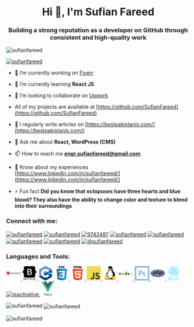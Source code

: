 <h1 align="center">Hi 👋, I'm Sufian Fareed</h1>
<h3 align="center">Building a strong reputation as a developer on GitHub through consistent and high-quality work</h3>

<p align="left"> <img src="https://komarev.com/ghpvc/?username=sufianfareed&label=Profile%20views&color=0e75b6&style=flat" alt="sufianfareed" /> </p>

<p align="left"> <a href="https://twitter.com/sufianfareed" target="blank"><img src="https://img.shields.io/twitter/follow/sufianfareed?logo=twitter&style=for-the-badge" alt="sufianfareed" /></a> </p>

- 🔭 I’m currently working on [Fiverr](https://www.fiverr.com/sufianfareed)

- 🌱 I’m currently learning **React JS**

- 👯 I’m looking to collaborate on [Upwork](https://www.upwork.com/freelancers/~01746313beec6ada79)

- All of my projects are available at [https://github.com/SufianFareed](https://github.com/SufianFareed)

- 📝 I regularly write articles on [https://bestpakistanis.com/](https://bestpakistanis.com/)

- 💬 Ask me about **React, WordPress (CMS)**

- 📫 How to reach me **engr.sufianfareed@gmail.com**

- 📄 Know about my experiences [https://www.linkedin.com/in/sufianfareed/](https://www.linkedin.com/in/sufianfareed/)

- ⚡ Fun fact **Did you know that octopuses have three hearts and blue blood? They also have the ability to change color and texture to blend into their surroundings**

<h3 align="left">Connect with me:</h3>
<p align="left">
<a href="https://twitter.com/sufianfareed" target="blank"><img align="center" src="https://raw.githubusercontent.com/rahuldkjain/github-profile-readme-generator/master/src/images/icons/Social/twitter.svg" alt="sufianfareed" height="30" width="40" /></a>
<a href="https://linkedin.com/in/sufianfareed" target="blank"><img align="center" src="https://raw.githubusercontent.com/rahuldkjain/github-profile-readme-generator/master/src/images/icons/Social/linked-in-alt.svg" alt="sufianfareed" height="30" width="40" /></a>
<a href="https://stackoverflow.com/users/9742497" target="blank"><img align="center" src="https://raw.githubusercontent.com/rahuldkjain/github-profile-readme-generator/master/src/images/icons/Social/stack-overflow.svg" alt="9742497" height="30" width="40" /></a>
<a href="https://fb.com/sufianfareed" target="blank"><img align="center" src="https://raw.githubusercontent.com/rahuldkjain/github-profile-readme-generator/master/src/images/icons/Social/facebook.svg" alt="sufianfareed" height="30" width="40" /></a>
<a href="https://instagram.com/sufianfareed" target="blank"><img align="center" src="https://raw.githubusercontent.com/rahuldkjain/github-profile-readme-generator/master/src/images/icons/Social/instagram.svg" alt="sufianfareed" height="30" width="40" /></a>
<a href="https://dribbble.com/sufianfareed" target="blank"><img align="center" src="https://raw.githubusercontent.com/rahuldkjain/github-profile-readme-generator/master/src/images/icons/Social/dribbble.svg" alt="sufianfareed" height="30" width="40" /></a>
<a href="https://www.behance.net/sufianfareed" target="blank"><img align="center" src="https://raw.githubusercontent.com/rahuldkjain/github-profile-readme-generator/master/src/images/icons/Social/behance.svg" alt="sufianfareed" height="30" width="40" /></a>
<a href="https://medium.com/@sufianfareed" target="blank"><img align="center" src="https://raw.githubusercontent.com/rahuldkjain/github-profile-readme-generator/master/src/images/icons/Social/medium.svg" alt="@sufianfareed" height="30" width="40" /></a>
</p>

<h3 align="left">Languages and Tools:</h3>
<p align="left"> <a href="https://angular.io" target="_blank" rel="noreferrer"> <img src="https://raw.githubusercontent.com/devicons/devicon/master/icons/angularjs/angularjs-original-wordmark.svg" alt="angularjs" width="40" height="40"/> </a> <a href="https://getbootstrap.com" target="_blank" rel="noreferrer"> <img src="https://raw.githubusercontent.com/devicons/devicon/master/icons/bootstrap/bootstrap-plain-wordmark.svg" alt="bootstrap" width="40" height="40"/> </a> <a href="https://www.w3schools.com/cpp/" target="_blank" rel="noreferrer"> <img src="https://raw.githubusercontent.com/devicons/devicon/master/icons/cplusplus/cplusplus-original.svg" alt="cplusplus" width="40" height="40"/> </a> <a href="https://www.w3schools.com/css/" target="_blank" rel="noreferrer"> <img src="https://raw.githubusercontent.com/devicons/devicon/master/icons/css3/css3-original-wordmark.svg" alt="css3" width="40" height="40"/> </a> <a href="https://www.w3.org/html/" target="_blank" rel="noreferrer"> <img src="https://raw.githubusercontent.com/devicons/devicon/master/icons/html5/html5-original-wordmark.svg" alt="html5" width="40" height="40"/> </a> <a href="https://developer.mozilla.org/en-US/docs/Web/JavaScript" target="_blank" rel="noreferrer"> <img src="https://raw.githubusercontent.com/devicons/devicon/master/icons/javascript/javascript-original.svg" alt="javascript" width="40" height="40"/> </a> <a href="https://www.linux.org/" target="_blank" rel="noreferrer"> <img src="https://raw.githubusercontent.com/devicons/devicon/master/icons/linux/linux-original.svg" alt="linux" width="40" height="40"/> </a> <a href="https://nodejs.org" target="_blank" rel="noreferrer"> <img src="https://raw.githubusercontent.com/devicons/devicon/master/icons/nodejs/nodejs-original-wordmark.svg" alt="nodejs" width="40" height="40"/> </a> <a href="https://www.photoshop.com/en" target="_blank" rel="noreferrer"> <img src="https://raw.githubusercontent.com/devicons/devicon/master/icons/photoshop/photoshop-line.svg" alt="photoshop" width="40" height="40"/> </a> <a href="https://www.php.net" target="_blank" rel="noreferrer"> <img src="https://raw.githubusercontent.com/devicons/devicon/master/icons/php/php-original.svg" alt="php" width="40" height="40"/> </a> <a href="https://reactjs.org/" target="_blank" rel="noreferrer"> <img src="https://raw.githubusercontent.com/devicons/devicon/master/icons/react/react-original-wordmark.svg" alt="react" width="40" height="40"/> </a> <a href="https://reactnative.dev/" target="_blank" rel="noreferrer"> <img src="https://reactnative.dev/img/header_logo.svg" alt="reactnative" width="40" height="40"/> </a> <a href="https://vuejs.org/" target="_blank" rel="noreferrer"> <img src="https://raw.githubusercontent.com/devicons/devicon/master/icons/vuejs/vuejs-original-wordmark.svg" alt="vuejs" width="40" height="40"/> </a> </p>

<p><img align="left" src="https://github-readme-stats.vercel.app/api/top-langs?username=sufianfareed&show_icons=true&locale=en&layout=compact" alt="sufianfareed" /></p>

<p>&nbsp;<img align="center" src="https://github-readme-stats.vercel.app/api?username=sufianfareed&show_icons=true&locale=en" alt="sufianfareed" /></p>

<p><img align="center" src="https://github-readme-streak-stats.herokuapp.com/?user=sufianfareed&" alt="sufianfareed" /></p>
